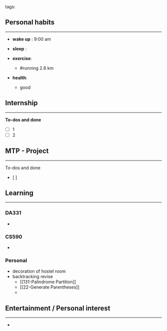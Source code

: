 tags: 
## Personal habits
--- 

- **wake up** : 9:00 am

- **sleep** :

-  **exercise**:
	- #running 2.8 km

-  **health**: 
	- good



## Internship 
---
**To-dos and done**
- [ ] 1
- [ ] 2

## MTP - Project
--- 
To-dos and done
- [ ] 



## Learning
---
### DA331
- 

### CS590
- 

### Personal
- decoration of hostel room
- backtracking revise
	- [[131-Palindrome Partition]]
	- [[22-Generate Parentheses]]
	- 

## Entertainment / Personal interest
---
- 